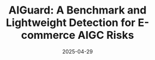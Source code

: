 ---    
title: "AIGuard: A Benchmark and Lightweight Detection for E-commerce AIGC Risks"
collections: publication
permalink: /publication/shadow-removal
excerpt: 'TODO.'
date: 2025-04-29
year: 2025
order: 1
is_show: Ture
venue: 
arxiv: 
arxiv_url: 
teaser: 
demo: 
code: 
authors: Wenhua Zhang, <strong>Lixin Zou*</strong>, Xuanrong Rao, Weicheng Li, Xiangyang Luo, Chubin Zhuang, Yongjie Hong, Zhen Qin, Hengyu Chang, Chenliang Li, Bo Zheng* (*Corresponding Author)
conference_short: ACL Findings 2025
publication: The 63rd Annual Meeting of the Association for Computational Linguistics
pdf: 
---